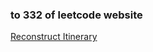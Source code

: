 ### to 332 of leetcode website

[Reconstruct Itinerary](https://leetcode-cn.com/problems/reconstruct-itinerary/)